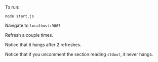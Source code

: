 To run:

`node start.js`

Navigate to `localhost:9005`

Refresh a couple times.

Notice that it hangs after 2 refreshes.

Notice that if you uncomment the section reading `stdout`, it never hangs.